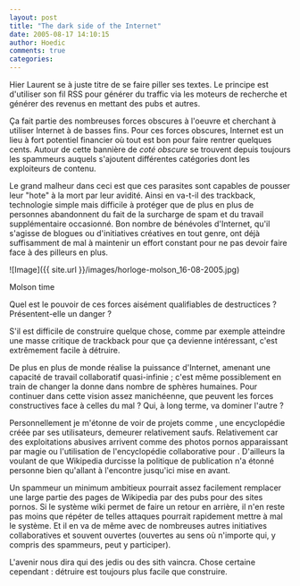 ```yaml
---
layout: post
title: "The dark side of the Internet"
date: 2005-08-17 14:10:15
author: Hoedic
comments: true
categories: 
---
```



Hier Laurent se  à juste titre de se faire piller ses textes. Le principe est d'utiliser son fil RSS pour générer du traffic via les moteurs de recherche et générer des revenus en mettant des pubs  et autres.

Ça fait partie des nombreuses forces obscures à l'oeuvre et cherchant à utiliser Internet à de basses fins. Pour ces forces obscures, Internet est un lieu à fort potentiel financier où tout est bon pour faire rentrer quelques cents. Autour de cette bannière de *coté obscure* se trouvent depuis toujours les spammeurs auquels s'ajoutent différentes catégories dont les exploiteurs de contenu.

Le grand malheur dans ceci est que ces parasites sont capables de pousser leur "hote" à la mort par leur avidité. Ainsi en va-t-il des trackback, technologie simple mais difficile à protéger que de plus en plus de personnes abandonnent du fait de la surcharge de spam et du travail supplémentaire occasionné. Bon nombre de bénévoles d'Internet, qu'il s'agisse de blogues ou d'initiatives créatives en tout genre, ont déjà suffisamment de mal à maintenir un effort constant pour ne pas devoir faire face à des pilleurs en plus.

![Image]({{ site.url }}/images/horloge-molson_16-08-2005.jpg)
<div class="photoattrib">Molson time</div>



Quel est le pouvoir de ces forces aisément qualifiables de destructices ? Présentent-elle un danger ?

S'il est difficile de construire quelque chose, comme par exemple atteindre une masse critique de trackback pour que ça devienne intéressant, c'est extrêmement facile à détruire.

De plus en plus de monde réalise la puissance d'Internet, amenant une capacité de travail collaboratif quasi-infinie ; c'est même possiblement en train de changer la donne dans nombre de sphères humaines. Pour continuer dans cette vision assez manichéenne, que peuvent les forces constructives face à celles du mal ? Qui, à long terme, va dominer l'autre ?

Personnellement je m'étonne de voir de projets comme , une encyclopédie créée par ses utilisateurs, demeurer relativement saufs. Relativement car des exploitations abusives arrivent comme des photos pornos apparaissant par magie ou l'utilisation de l'encyclopédie collaborative pour . D'ailleurs la  voulant de que Wikipedia durcisse la politique de publication n'a étonné personne bien qu'allant à l'encontre jusqu'ici mise en avant.

Un spammeur un minimum ambitieux pourrait assez facilement remplacer une large partie des pages de Wikipedia par des pubs pour des sites pornos. Si le système wiki permet de faire un retour en arrière, il n'en reste pas moins que répéter de telles attaques pourrait rapidement mettre à mal le système. Et il en va de même avec de nombreuses autres initiatives collaboratives et souvent ouvertes (ouvertes au sens où n'importe qui, y compris des spammeurs, peut y participer).

L'avenir nous dira qui des jedis ou des sith vaincra. Chose certaine cependant : détruire est toujours plus facile que construire.